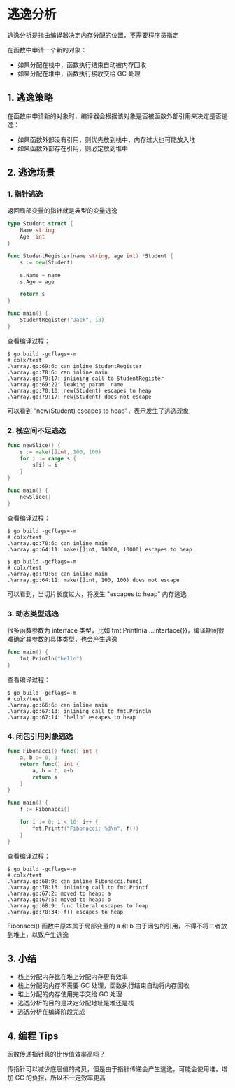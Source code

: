 # 逃逸分析

逃逸分析是指由编译器决定内存分配的位置，不需要程序员指定

在函数中申请一个新的对象：

- 如果分配在栈中，函数执行结束自动被内存回收
- 如果分配在堆中，函数执行接收交给 GC 处理

## 1. 逃逸策略

在函数中申请新的对象时，编译器会根据该对象是否被函数外部引用来决定是否逃逸：

- 如果函数外部没有引用，则优先放到栈中，内存过大也可能放入堆
- 如果函数外部存在引用，则必定放到堆中

## 2. 逃逸场景

### 1. 指针逃逸

返回局部变量的指针就是典型的变量逃逸

```go
type Student struct {
	Name string
	Age  int
}

func StudentRegister(name string, age int) *Student {
	s := new(Student)

	s.Name = name
	s.Age = age

	return s
}

func main() {
	StudentRegister("Jack", 18)
}
```

查看编译过程：

```shell
$ go build -gcflags=-m
# colx/test
.\array.go:69:6: can inline StudentRegister
.\array.go:78:6: can inline main
.\array.go:79:17: inlining call to StudentRegister
.\array.go:69:22: leaking param: name
.\array.go:70:10: new(Student) escapes to heap
.\array.go:79:17: new(Student) does not escape
```

可以看到 "new(Student) escapes to heap"，表示发生了逃逸现象

### 2. 栈空间不足逃逸

```go
func newSlice() {
	s := make([]int, 100, 100)
	for i := range s {
		s[i] = i
	}
}

func main() {
	newSlice()
}
```

查看编译过程：

```shell
$ go build -gcflags=-m
# colx/test
.\array.go:70:6: can inline main
.\array.go:64:11: make([]int, 10000, 10000) escapes to heap

$ go build -gcflags=-m
# colx/test
.\array.go:70:6: can inline main
.\array.go:64:11: make([]int, 100, 100) does not escape
```

可以看到，当切片长度过大，将发生 "escapes to heap" 内存逃逸

### 3. 动态类型逃逸

很多函数参数为 interface 类型，比如 fmt.Println(a …interface{})，编译期间很难确定其参数的具体类型，也会产生逃逸

```go
func main() {
	fmt.Println("hello")
}
```

查看编译过程：

```shell
$ go build -gcflags=-m
# colx/test
.\array.go:66:6: can inline main
.\array.go:67:13: inlining call to fmt.Println
.\array.go:67:14: "hello" escapes to heap
```

### 4. 闭包引用对象逃逸

```go
func Fibonacci() func() int {
	a, b := 0, 1
	return func() int {
		a, b = b, a+b
		return a
	}
}

func main() {
	f := Fibonacci()

	for i := 0; i < 10; i++ {
		fmt.Printf("Fibonacci: %d\n", f())
	}
}
```

查看编译过程：

```shell
$ go build -gcflags=-m
# colx/test
.\array.go:68:9: can inline Fibonacci.func1
.\array.go:78:13: inlining call to fmt.Printf
.\array.go:67:2: moved to heap: a
.\array.go:67:5: moved to heap: b
.\array.go:68:9: func literal escapes to heap
.\array.go:78:34: f() escapes to heap
```

Fibonacci() 函数中原本属于局部变量的 a 和 b 由于闭包的引用，不得不将二者放到堆上，以致产生逃逸

## 3. 小结

- 栈上分配内存比在堆上分配内存更有效率
- 栈上分配的内存不需要 GC 处理，函数执行结束自动将内存回收
- 堆上分配的内存使用完毕交给 GC 处理
- 逃逸分析的目的是决定分配地址是堆还是栈
- 逃逸分析在编译阶段完成

## 4. 编程 Tips

函数传递指针真的比传值效率高吗？

传指针可以减少底层值的拷贝，但是由于指针传递会产生逃逸，可能会使用堆，增加 GC 的负担，所以不一定效率更高
